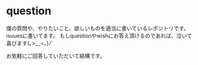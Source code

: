# question
僕の質問や、やりたいこと、欲しいものを適当に書いているレポジトリです。isuuesに書いてます。
もしquestionやwishにお答え頂けるのであれば、泣いて喜びます(｡>﹏<｡)ﾉﾞ

お気軽にご回答していただいて結構です。


